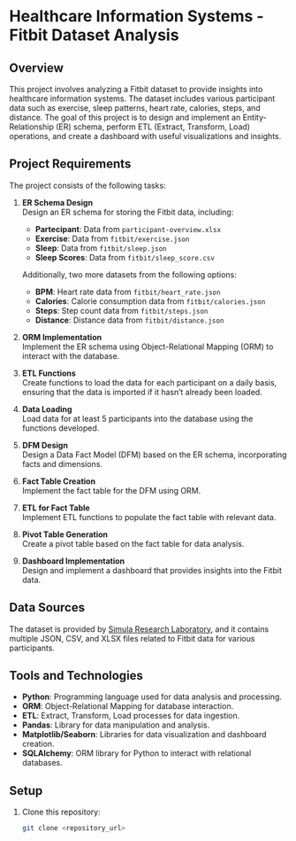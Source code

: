 # Healthcare Information Systems - Fitbit Dataset Analysis

## Overview
This project involves analyzing a Fitbit dataset to provide insights into healthcare information systems. The dataset includes various participant data such as exercise, sleep patterns, heart rate, calories, steps, and distance. The goal of this project is to design and implement an Entity-Relationship (ER) schema, perform ETL (Extract, Transform, Load) operations, and create a dashboard with useful visualizations and insights.

## Project Requirements
The project consists of the following tasks:

1. **ER Schema Design**  
   Design an ER schema for storing the Fitbit data, including:
   - **Partecipant**: Data from `participant-overview.xlsx`
   - **Exercise**: Data from `fitbit/exercise.json`
   - **Sleep**: Data from `fitbit/sleep.json`
   - **Sleep Scores**: Data from `fitbit/sleep_score.csv`

   Additionally, two more datasets from the following options:
   - **BPM**: Heart rate data from `fitbit/heart_rate.json`
   - **Calories**: Calorie consumption data from `fitbit/calories.json`
   - **Steps**: Step count data from `fitbit/steps.json`
   - **Distance**: Distance data from `fitbit/distance.json`

2. **ORM Implementation**  
   Implement the ER schema using Object-Relational Mapping (ORM) to interact with the database.

3. **ETL Functions**  
   Create functions to load the data for each participant on a daily basis, ensuring that the data is imported if it hasn’t already been loaded.

4. **Data Loading**  
   Load data for at least 5 participants into the database using the functions developed.

5. **DFM Design**  
   Design a Data Fact Model (DFM) based on the ER schema, incorporating facts and dimensions.

6. **Fact Table Creation**  
   Implement the fact table for the DFM using ORM.

7. **ETL for Fact Table**  
   Implement ETL functions to populate the fact table with relevant data.

8. **Pivot Table Generation**  
   Create a pivot table based on the fact table for data analysis.

9. **Dashboard Implementation**  
   Design and implement a dashboard that provides insights into the Fitbit data.

## Data Sources
The dataset is provided by [Simula Research Laboratory](https://datasets.simula.no/pmdata/), and it contains multiple JSON, CSV, and XLSX files related to Fitbit data for various participants.

## Tools and Technologies
- **Python**: Programming language used for data analysis and processing.
- **ORM**: Object-Relational Mapping for database interaction.
- **ETL**: Extract, Transform, Load processes for data ingestion.
- **Pandas**: Library for data manipulation and analysis.
- **Matplotlib/Seaborn**: Libraries for data visualization and dashboard creation.
- **SQLAlchemy**: ORM library for Python to interact with relational databases.

## Setup
1. Clone this repository:
   ```bash
   git clone <repository_url>

